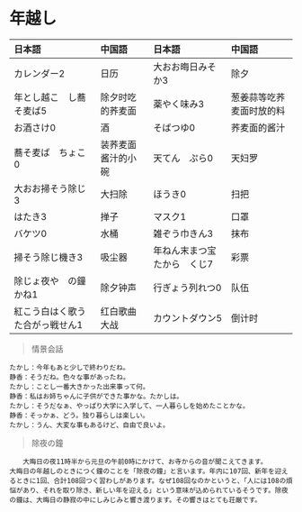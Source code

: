 # 年越し

| 日本語                                       | 中国語             | 日本語                                   | 中国語                   |
| :------------------------------------------- | :----------------- | :--------------------------------------- | :----------------------- |
| <ruby>カレンダー2</ruby>                     | 日历               | <ruby>大おお晦日みそか3</ruby>           | 除夕                     |
| <ruby>年とし越こ　し蕎そ麦ば5</ruby>         | 除夕时吃的荞麦面   | <ruby>薬やく味み3</ruby>                 | 葱姜蒜等吃荞麦面时放的料 |
| <ruby>お酒さけ0</ruby>                       | 酒                 | <ruby>そばつゆ0</ruby>                   | 荞麦面的酱汁             |
| <ruby>蕎そ麦ば　ちょこ0</ruby>               | 装荞麦面酱汁的小碗 | <ruby>天てん　ぷら0</ruby>               | 天妇罗                   |
| <ruby>大おお掃そう除じ3</ruby>               | 大扫除             | <ruby>ほうき0</ruby>                     | 扫把                     |
| <ruby>はたき3</ruby>                         | 掸子               | <ruby>マスク1</ruby>                     | 口罩                     |
| <ruby>バケツ0</ruby>                         | 水桶               | <ruby>雑ぞう巾きん3</ruby>               | 抹布                     |
| <ruby>掃そう除じ機き3</ruby>                 | 吸尘器             | <ruby>年ねん末まつ宝たから　くじ7</ruby> | 彩票                     |
| <ruby>除じょ夜や　の鐘かね1</ruby>           | 除夕钟声           | <ruby>行ぎょう列れつ0</ruby>             | 队伍                     |
| <ruby>紅こう白はく歌うた合がっ戦せん1</ruby> | 红白歌曲大战       | <ruby>カウントダウン5</ruby>             | 倒计时                   |
 
> 情景会話

```text
たかし：今年もあと少しで終わりだね。
静香：そうだね。色々な事があったね。
たかし：ことし一番大きかった出来事って何。
静香：私はお姉ちゃんに子供ができた事かな。たかしは。
たかし：そうだなぁ、やっぱり大学に入学して、一人暮らしを始めたことかな。
静香：そっかぁ、どう。独り暮らしは楽しい。
たかし：うん、大変な事もあるけど、自由で良いよ。
```

> 除夜の鐘

```text
　　大晦日の夜11時半から元旦の午前0時にかけて、お寺からの音が聞こえてきます。
大晦日の年越しのときにつく鐘のことを「除夜の鐘」と言います。年内に107回、新年を迎えるときに1回、合計108回つく習わしがあります。なぜ108回なのかというと、「人には108の煩悩があり、それを取り除き、新しい年を迎える」という意味が込められているそうです。除夜の鐘は、大晦日の静寂の中にしみじみと響き渡ります。その響きはとても荘厳です。
```
